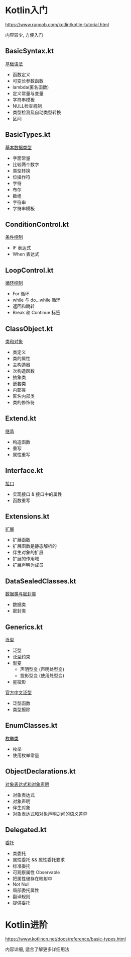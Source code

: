 # Kotlin入门
<https://www.runoob.com/kotlin/kotlin-tutorial.html>

内容较少, 方便入门

## BasicSyntax.kt

[基础语法](https://www.runoob.com/kotlin/kotlin-basic-syntax.html)

* 函数定义
* 可变长参数函数
* lambda(匿名函数)
* 定义常量与变量
* 字符串模板
* NULL检查机制
* 类型检测及自动类型转换
* 区间

## BasicTypes.kt

[基本数据类型](https://www.runoob.com/kotlin/kotlin-basic-types.html)

* 字面常量
* 比较两个数字
* 类型转换
* 位操作符
* 字符
* 布尔
* 数组
* 字符串
* 字符串模板

## ConditionControl.kt

[条件控制](https://www.runoob.com/kotlin/kotlin-condition-control.html)

* IF 表达式
* When 表达式

## LoopControl.kt

[循环控制](https://www.runoob.com/kotlin/kotlin-loop-control.html)

* For 循环
* while 与 do...while 循环
* 返回和跳转
* Break 和 Continue 标签

## ClassObject.kt

[类和对象](https://www.runoob.com/kotlin/kotlin-class-object.html)

* 类定义
* 类的属性
* 主构造器
* 次构造函数
* 抽象类
* 嵌套类
* 内部类
* 匿名内部类
* 类的修饰符

## Extend.kt

[继承](https://www.runoob.com/kotlin/kotlin-extend.html)

* 构造函数
* 重写
* 属性重写

## Interface.kt

[接口](https://www.runoob.com/kotlin/kotlin-interface.html)

* 实现接口 & 接口中的属性
* 函数重写

## Extensions.kt

[扩展](https://www.runoob.com/kotlin/kotlin-extensions.html)

* 扩展函数
* 扩展函数是静态解析的
* 伴生对象的扩展
* 扩展的作用域
* 扩展声明为成员

## DataSealedClasses.kt

[数据类与密封类](https://www.runoob.com/kotlin/kotlin-data-sealed-classes.html)

* 数据类
* 密封类

## Generics.kt

[泛型](https://www.runoob.com/kotlin/kotlin-generics.html)

* 泛型
* 泛型约束
* [型变]((https://zh.wikipedia.org/wiki/%E5%8D%8F%E5%8F%98%E4%B8%8E%E9%80%86%E5%8F%98))
    * 声明型变 (声明处型变)
    * 投影型变 (使用处型变)
* 星投影

[官方中文泛型](https://www.kotlincn.net/docs/reference/generics.html)

* 泛型函数
* 类型擦除

## EnumClasses.kt

[枚举类](https://www.runoob.com/kotlin/kotlin-enum-classes.html)

* 枚举
* 使用枚举常量

## ObjectDeclarations.kt

[对象表达式和对象声明](https://www.runoob.com/kotlin/kotlin-object-declarations.html)

* 对象表达式
* 对象声明
* 伴生对象
* 对象表达式和对象声明之间的语义差异

## Delegated.kt

[委托](https://www.runoob.com/kotlin/kotlin-delegated.html)

* 类委托
* 属性委托 && 属性委托要求
* 标准委托
* 可观察属性 Observable
* 把属性储存在映射中
* Not Null
* 局部委托属性
* 翻译规则
* 提供委托

# Kotlin进阶

<https://www.kotlincn.net/docs/reference/basic-types.html>

内容详细, 适合了解更多详细用法
